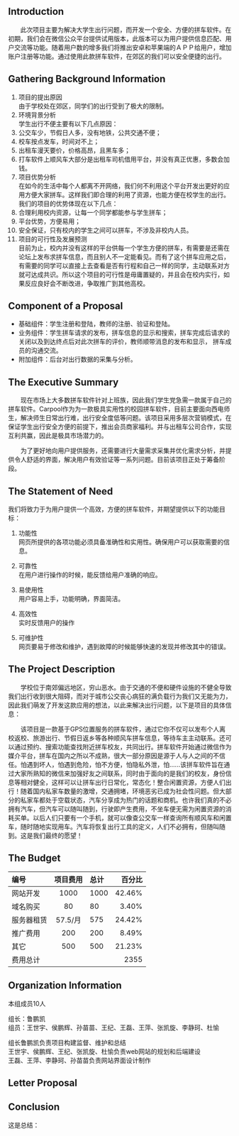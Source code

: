 ## Introduction
&#160; &#160; &#160; &#160;此次项目主要为解决大学生出行问题，而开发一个安全、方便的拼车软件。在初期，我们会在微信公众平台提供试用版本，此版本可以为用户提供信息匹配、用户交流等功能。随着用户数的增多我们将推出安卓和苹果端的ＡＰＰ给用户，增加账户注册等功能。通过使用此款拼车软件，在郊区的我们可以安全便捷的出行。


## Gathering Background Information  
1. 项目的提出原因  
   由于学校处在郊区，同学们的出行受到了极大的限制。
2. 环境背景分析   
   学生出行不便主要有以下几点原因：
 1. 公交车少，节假日人多，没有地铁，公共交通不便；
 2. 校车按点发车，时间对不上；
 3. 出租车漫天要价，价格高昂，且黑车多；
 4. 打车软件上顺风车大部分是出租车司机借用平台，并没有真正优惠，多数会加钱。
3. 项目优势分析  
   在如今的生活中每个人都离不开网络，我们何不利用这个平台开发出更好的应用方便大家拼车。这样我们即合理的利用了资源，也能方便在校学生的出行。我们的项目的优势体现在以下几点：
 1. 合理利用校内资源，让每一个同学都能参与学生拼车；
 2. 平台优势，方便易用；
 3. 安全保证，只有校内的学生之间可以拼车，不涉及非校内人员。 
4. 项目的可行性及发展预测  
    目前为止，校内并没有这样的平台供每一个学生方便的拼车，有需要是还需在论坛上发布求拼车信息，而且别人不一定能看见。而有了这个拼车应用之后，有需要的同学可以直接上去查看是否有行程和自己一样的同学，主动联系对方就可达成共识。所以这个项目的可行性是毋庸置疑的，并且会在校内实行，如果反应良好会不断改进，争取推广到其他高校。 


## Component of a Proposal
* 基础组件：学生注册和登陆，教师的注册、验证和登陆。
* 业务组件：学生拼车请求的发布，拼车信息的显示和搜索，拼车完成后请求的关闭以及到达终点后对此次拼车的评价，教师顺带消息的发布和显示， 拼车成员的沟通交流。
* 附加组件：后台对出行数据的采集与分析。

## The Executive Summary
&emsp;&emsp;现在市场上大多数拼车软件针对上班族，因此我们学生党急需一款属于自己的拼车软件。Carpool作为为一款极具实用性的校园拼车软件，目前主要面向西电师生，解决师生日常出行难，出行安全度低等问题。该项目采用多层次营销模式，在保证学生出行安全方便的前提下，推出会员商家福利。并与出租车公司合作，实现互利共赢，因此是极具市场潜力的。

&emsp;&emsp;为了更好地向用户提供服务，还需要进行大量需求采集并优化需求分析，并提供令人舒适的界面，解决用户有效验证等一系列问题。目前该项目正处于筹备阶段。
## The Statement of Need
我们将致力于为用户提供一个高效，方便的拼车软件，并期望提供以下的功能目标：


1. 功能性  
网页所提供的各项功能必须具备准确性和实用性。确保用户可以获取需要的信息。


2. 可靠性  
在用户进行操作的时候，能反馈给用户准确的响应。


3. 易使用性  
用户容易上手，功能明确，界面简洁。


4. 高效性  
实时反馈用户的操作


5. 可维护性  
网页要易于修改和维护，遇到故障的时候能够快速的发现并修改其中的错误。


## The Project Description
&emsp;&emsp;学校位于南郊偏远地区，穷山恶水。由于交通的不便和硬件设施的不健全导致我们出行收到很大阻碍，而对于城市公交丧心病狂的满负载行为我们又无能为力，因此我们萌发了开发这款应用的想法，以此来解决出行问题，以下是项目的具体信息：



&emsp;&emsp;该项目是一款基于GPS位置服务的拼车软件，通过它你不仅可以发布个人离校返校、旅游出行、节假日返乡等各种顺风车拼车信息，等待车主主动联系。还可以通过预约、搜索功能查找附近拼车校友，共同出行。拼车软件开始通过微信作为媒介平台，拼车在国内之所以不成熟，很大一部分原因是源于人与人之间的不信任。怕遇到坏人，怕遇到危险，怕不方便，怕隐私外泄，怕......该拼车软件旨在通过大家所熟知的微信来加强好友之间联系，同时由于面向的是我们的校友，身份信息等相对健全，这样可以让拼车出行日常化，常态化！整合闲置资源，方便人们出行！随着国内私家车数量的激增，交通拥堵，环境恶劣已成为社会性问题。但大部分的私家车都处于空载状态，汽车分享成为热门的话题和商机。也许我们真的不必拥有汽车，但汽车可以随叫随到，行驶即产生费用，不坐车便无需为闲置资源的消耗买单。以后人们只要有一个手机，就可以像查公交车一样查询所有顺风车和闲置车，随时随地实现用车。汽车将恢复出行工具的定义，人们不必拥有，但随叫随到。这是我们最终的愿望！
## The Budget
|编号      |项目费用|总计|	百分比|  
|:---------|:------:|:---|------:|
|网站开发  |1000	  |1000|	42.46%| 
|域名购买  |80		  |80	 |	3.40% |
|服务器租赁|57.5/月 |575 |	24.42%| 
|推广费用  |200	  |200 |	8.49% |
|其它		  |500	  |500 |	21.23%|
|费用总计  |&emsp;  |&emsp;| 2355|

## Organization Information
本组成员10人  


组长：鲁鹏凯  
组员：王世宇、侯鹏辉、孙苗苗、王纪、王磊、王萍、张凯旋、李静珂、杜愉


组长鲁鹏凯负责项目构建监督、维护和总结  
王世宇、侯鹏辉、王纪、张凯旋、杜愉负责web网站的规划和后端建设  
王磊、王萍、李静珂、孙苗苗负责网站界面设计制作


## Letter Proposal
## Conclusion
这是总结：

